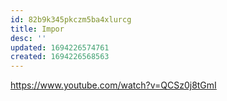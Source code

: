 ```yaml
---
id: 82b9k345pkczm5ba4xlurcg
title: Impor
desc: ''
updated: 1694226574761
created: 1694226568563
---
```


https://www.youtube.com/watch?v=QCSz0j8tGmI